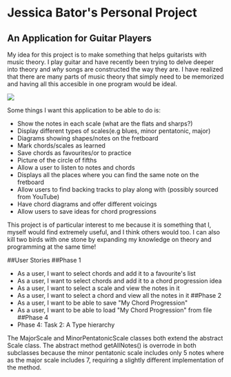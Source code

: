 # Jessica Bator's Personal Project

## An Application for Guitar Players

My idea for this project is to make something that helps
guitarists with music theory. I play guitar and have recently
been trying to delve deeper into theory and *why* songs are
constructed the way they are. I have realized that there are 
many parts of music theory that simply need to be memorized and 
having all this accesible in one program would be ideal.

![](https://rj2czw.dm.files.1drv.com/y4meBQ2jBYsboyMN3ACv9Sf4gCqCkRTTDRYoy8jMK7yt8u03vni_HwY990NtUYCBtLDb9rNj8BWRDxQh-BHz2gjYg4fCXkz8bqq1oezI0fHM6gjJI4gk4_qA0VDoPDvpVzUHHlgOAGqhhj3u4bFoO3kW56UXpoI0gVXVWxyNId3sCaPXrVoSip_l__OJqfPtmaYutAixTPE32J6lKYZHV63wg?width=256&height=256&cropmode=none)

Some things I want this application to be able to do is:
- Show the notes in each scale (what are the flats and sharps?)
- Display different types of scales(e.g blues, minor pentatonic, major)
- Diagrams showing shapes/notes on the fretboard
- Mark chords/scales as learned
- Save chords as favourites/or to practice
- Picture of the circle of fifths
- Allow a user to listen to notes and chords
- Displays all the places where you can find the same 
note on the fretboard
- Allow users to find backing tracks to play along with 
(possibly sourced from YouTube)
- Have chord diagrams and offer different voicings 
- Allow users to save ideas for chord progressions

This project is of particular interest to me because it is 
something that I, myself would find extremely useful, and I think
others would too. I can also kill two birds with one stone by
expanding my knowledge on theory and programming at the same time!

##User Stories
##Phase 1
- As a user, I want to select chords and add it to a favourite's list
- As a user, I want to select chords and add it to a chord progression idea
- As a user, I want to select a scale and view the notes in it
- As a user, I want to select a chord and view all the notes in it
##Phase 2
- As a user, I want to be able to save "My Chord Progression"
- As a user, I want to be able to load "My Chord Progression" from file
##Phase 4
- Phase 4: Task 2:
 A Type hierarchy
 
The MajorScale and MinorPentatonicScale classes both
extend the abstract Scale class. The abstract method 
getAllNotes() is overrode in both subclasses because 
the minor pentatonic scale includes only 5 notes where as
the major scale includes 7, requiring a slightly different
implementation of the method.






